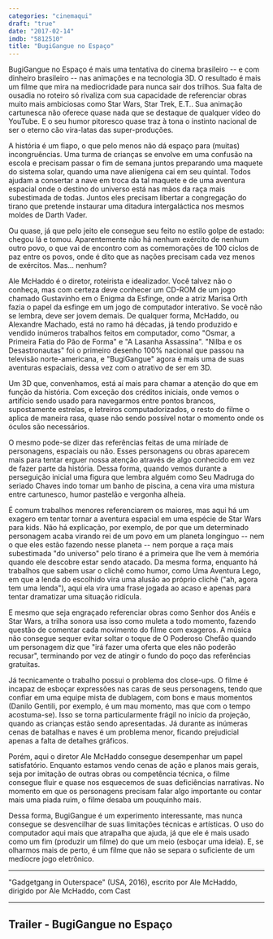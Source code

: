 ```yaml
---
categories: "cinemaqui"
draft: "true"
date: "2017-02-14"
imdb: "5812510"
title: "BugiGangue no Espaço"
---
```

BugiGangue no Espaço é mais uma tentativa do cinema brasileiro -- e com dinheiro brasileiro -- nas animações e na tecnologia 3D. O resultado é mais um filme que mira na mediocridade para nunca sair dos trilhos. Sua falta de ousadia no roteiro só rivaliza com sua capacidade de referenciar obras muito mais ambiciosas como Star Wars, Star Trek, E.T.. Sua animação cartunesca não oferece quase nada que se destaque de qualquer vídeo do YouTube. E o seu humor pitoresco quase traz à tona o instinto nacional de ser o eterno cão vira-latas das super-produções.

A história é um fiapo, o que pelo menos não dá espaço para (muitas) incongruências. Uma turma de crianças se envolve em uma confusão na escola e precisam passar o fim de semana juntos preparando uma maquete do sistema solar, quando uma nave alienígena cai em seu quintal. Todos ajudam a consertar a nave em troca da tal maquete e de uma aventura espacial onde o destino do universo está nas mãos da raça mais subestimada de todas. Juntos eles precisam libertar a congregação do tirano que pretende instaurar uma ditadura intergaláctica nos mesmos moldes de Darth Vader.

Ou quase, já que pelo jeito ele consegue seu feito no estilo golpe de estado: chegou lá e tomou. Aparentemente não há nenhum exército de nenhum outro povo, o que vai de encontro com as comemorações de 100 ciclos de paz entre os povos, onde é dito que as nações precisam cada vez menos de exércitos. Mas... nenhum?

Ale McHaddo é o diretor, roteirista e idealizador. Você talvez não o conheça, mas com certeza deve conhecer um CD-ROM de um jogo chamado Gustavinho em o Enigma da Esfinge, onde a atriz Marisa Orth fazia o papel da esfinge em um jogo de computador interativo. Se você não se lembra, deve ser jovem demais. De qualquer forma, McHaddo, ou Alexandre Machado, está no ramo há décadas, já tendo produzido e vendido inúmeros trabalhos feitos em computador, como "Osmar, a Primeira Fatia do Pão de Forma" e "A Lasanha Assassina". "Nilba e os Desastronautas" foi o primeiro desenho 100% nacional que passou na televisão norte-americana, e "BugiGangue" agora é mais uma de suas aventuras espaciais, dessa vez com o atrativo de ser em 3D.

Um 3D que, convenhamos, está aí mais para chamar a atenção do que em função da história. Com exceção dos créditos iniciais, onde vemos o artifício sendo usado para navegarmos entre pontos brancos, supostamente estrelas, e letreiros computadorizados, o resto do filme o aplica de maneira rasa, quase não sendo possível notar o momento onde os óculos são necessários.

O mesmo pode-se dizer das referências feitas de uma miríade de personagens, espaciais ou não. Esses personagens ou obras aparecem mais para tentar erguer nossa atenção através de algo conhecido em vez de fazer parte da história. Dessa forma, quando vemos durante a perseguição inicial uma figura que lembra alguém como Seu Madruga do seriado Chaves indo tomar um banho de piscina, a cena vira uma mistura entre cartunesco, humor pastelão e vergonha alheia.

É comum trabalhos menores referenciarem os maiores, mas aqui há um exagero em tentar tornar a aventura espacial em uma espécie de Star Wars para kids. Não há explicação, por exemplo, de por que um determinado personagem acaba virando rei de um povo em um planeta longínguo -- nem o que eles estão fazendo nesse planeta -- nem porque a raça mais subestimada "do universo" pelo tirano é a primeira que lhe vem à memória quando ele descobre estar sendo atacado. Da mesma forma, enquanto há trabalhos que sabem usar o clichê como humor, como Uma Aventura Lego, em que a lenda do escolhido vira uma alusão ao próprio clichê ("ah, agora tem uma lenda"), aqui ela vira uma frase jogada ao acaso e apenas para tentar dramatizar uma situação ridícula.

E mesmo que seja engraçado referenciar obras como Senhor dos Anéis e Star Wars, a trilha sonora usa isso como muleta a todo momento, fazendo questão de comentar cada movimento do filme com exageros. A música não consegue sequer evitar soltar o toque de O Poderoso Chefão quando um personagem diz que "irá fazer uma oferta que eles não poderão recusar", terminando por vez de atingir o fundo do poço das referências gratuitas.

Já tecnicamente o trabalho possui o problema dos close-ups. O filme é incapaz de esboçar expressões nas caras de seus personagens, tendo que confiar em uma equipe mista de dublagem, com bons e maus momentos (Danilo Gentili, por exemplo, é um mau momento, mas que com o tempo acostuma-se). Isso se torna particularmente frágil no início da projeção, quando as crianças estão sendo apresentadas. Já durante as inúmeras cenas de batalhas e naves é um problema menor, ficando prejudicial apenas a falta de detalhes gráficos.

Porém, aqui o diretor Ale McHaddo consegue desempenhar um papel satisfatório. Enquanto estamos vendo cenas de ação e planos mais gerais, seja por imitação de outras obras ou competência técnica, o filme consegue fluir e quase nos esquecemos de suas deficiências narrativas. No momento em que os personagens precisam falar algo importante ou contar mais uma piada ruim, o filme desaba um pouquinho mais.

Dessa forma, BugiGangue é um experimento interessante, mas nunca consegue se desvencilhar de suas limitações técnicas e artísticas. O uso do computador aqui mais que atrapalha que ajuda, já que ele é mais usado como um fim (produzir um filme) do que um meio (esboçar uma ideia). E, se olharmos mais de perto, é um filme que não se separa o suficiente de um medíocre jogo eletrônico.

<hr>"Gadgetgang in Outerspace" (USA, 2016), escrito por Ale McHaddo, dirigido por Ale McHaddo, com Cast<hr>

<h2>Trailer - BugiGangue no Espaço<h2>
